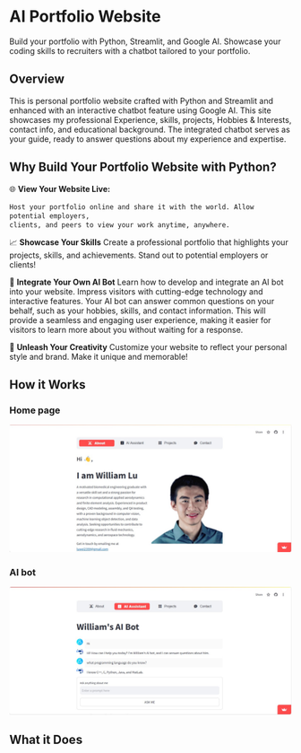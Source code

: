 # AI Portfolio Website
Build your portfolio with Python, Streamlit, and Google AI. Showcase your coding skills to recruiters with a chatbot tailored to your portfolio.

## Overview
This is personal portfolio website crafted with Python and Streamlit and enhanced with an interactive chatbot feature using Google AI. This site showcases my professional Experience, skills, projects, Hobbies & Interests, contact info, and educational background. The integrated chatbot serves as your guide, ready to answer questions about my experience and expertise.

## Why Build Your Portfolio Website with Python?
🌐 **View Your Website Live:**
    
    Host your portfolio online and share it with the world. Allow potential employers, 
    clients, and peers to view your work anytime, anywhere.

📈 **Showcase Your Skills**
Create a professional portfolio that highlights your projects, skills, and achievements. Stand out to potential employers or clients!

🤖 **Integrate Your Own AI Bot**
Learn how to develop and integrate an AI bot into your website. Impress visitors with cutting-edge technology and interactive features. Your AI bot can answer common questions on your behalf, such as your hobbies, skills, and contact information. This will provide a seamless and engaging user experience, making it easier for visitors to learn more about you without waiting for a response.

🎨 **Unleash Your Creativity**
Customize your website to reflect your personal style and brand. Make it unique and memorable!
## How it Works

### Home page
![Home_page](./images/About.jpg)

### AI bot
![Ask AI](./images/Ask_AI.jpg)
## What it Does
